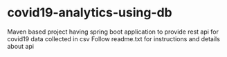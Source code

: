 # covid19-analytics-using-db
 Maven based project having spring boot application to provide rest api for covid19 data collected in csv
 Follow readme.txt for instructions and details about api
